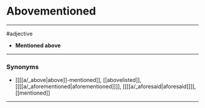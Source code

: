 # Abovementioned
---
#adjective
- **Mentioned above**
---
### Synonyms
- [[[[a/_above|above]]-mentioned]], [[abovelisted]], [[[[a/_aforementioned|aforementioned]]]], [[[[a/_aforesaid|aforesaid]]]], [[mentioned]]
---
